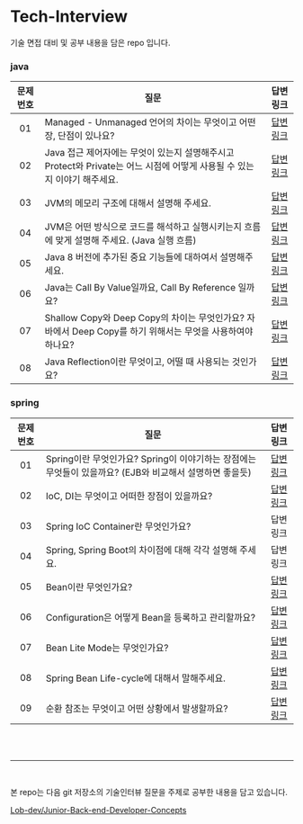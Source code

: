 # Tech-Interview
기술 면접 대비 및 공부 내용을 담은 repo 입니다.

### java
| 문제 번호 |질문|                                   답변 링크                                   |
|:-----:|--------------------|:-------------------------------------------------------------------------:|
|  01   |Managed - Unmanaged 언어의 차이는 무엇이고 어떤 장, 단점이 있나요?| [답변링크](https://github.com/isoomni/Tech-Interview/blob/main/soom/java1.md) |
|  02   |Java 접근 제어자에는 무엇이 있는지 설명해주시고 Protect와 Private는 어느 시점에 어떻게 사용될 수 있는지 이야기 해주세요.| [답변링크](https://github.com/isoomni/Tech-Interview/blob/main/soom/java2.md) |
|  03   |JVM의 메모리 구조에 대해서 설명해 주세요.| [답변링크](https://github.com/isoomni/Tech-Interview/blob/main/soom/java3.md) |
|  04   |JVM은 어떤 방식으로 코드를 해석하고 실행시키는지 흐름에 맞게 설명해 주세요. (Java 실행 흐름)| [답변링크](https://github.com/isoomni/Tech-Interview/blob/main/soom/java4.md) |
|  05   |Java 8 버전에 추가된 중요 기능들에 대하여서 설명해주세요.| [답변링크](https://github.com/isoomni/Tech-Interview/blob/main/soom/java5.md) |
|  06   |Java는 Call By Value일까요, Call By Reference 일까요?| [답변링크](https://github.com/isoomni/Tech-Interview/blob/main/soom/java6.md) |
|  07   |Shallow Copy와 Deep Copy의 차이는 무엇인가요? 자바에서 Deep Copy를 하기 위해서는 무엇을 사용하여야 하나요?| [답변링크](https://github.com/isoomni/Tech-Interview/blob/main/soom/java7.md) |
|  08  |Java Reflection이란 무엇이고, 어떨 때 사용되는 것인가요?| [답변링크](https://github.com/isoomni/Tech-Interview/blob/main/soom/java8.md) |

### spring
| 문제 번호 |질문|                                    답변 링크                                    |
|:-----:|--------------------|:---------------------------------------------------------------------------:|
|  01   |Spring이란 무엇인가요? Spring이 이야기하는 장점에는 무엇들이 있을까요? (EJB와 비교해서 설명하면 좋을듯)| [답변링크](https://github.com/isoomni/Tech-Interview/blob/main/soom/spring1.md) |
|  02   |IoC, DI는 무엇이고 어떠한 장점이 있을까요?| [답변링크](https://github.com/isoomni/Tech-Interview/blob/main/soom/spring2.md) |
|  03   |Spring IoC Container란 무엇인가요?|                                    답변링크                                     |
|  04   |Spring, Spring Boot의 차이점에 대해 각각 설명해 주세요.|                                    답변링크                                     |
|  05   |Bean이란 무엇인가요?| [답변링크](https://github.com/isoomni/Tech-Interview/blob/main/soom/spring5.md) |
|  06   |Configuration은 어떻게 Bean을 등록하고 관리할까요?| [답변링크](https://github.com/isoomni/Tech-Interview/blob/main/soom/spring6.md) |
|  07   |Bean Lite Mode는 무엇인가요?| [답변링크](https://github.com/isoomni/Tech-Interview/blob/main/soom/spring7.md) |
|  08   |Spring Bean Life-cycle에 대해서 말해주세요.| [답변링크](https://github.com/isoomni/Tech-Interview/blob/main/soom/spring8.md) |
|  09   |순환 참조는 무엇이고 어떤 상황에서 발생할까요?| [답변링크](https://github.com/isoomni/Tech-Interview/blob/main/soom/spring9.md) |

<br>
<br>

---

<br>

본 repo는 다음 git 저장소의 기술인터뷰 질문을 주제로 공부한 내용을 담고 있습니다.

[Lob-dev/Junior-Back-end-Developer-Concepts](https://github.com/Lob-dev/Junior-Back-end-Developer-Concepts/blob/main/Job%20interview.md)


</br>
